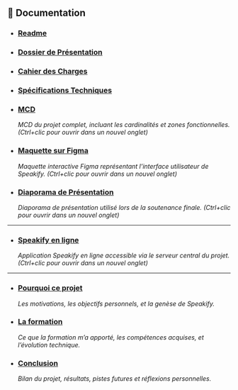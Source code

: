 ## 📄 Documentation

- ### [Readme](https://github.com/BlackSheep-78/speakify/blob/main/README.md)

- ### [Dossier de Présentation](docs/today/presentation.md)

- ### [Cahier des Charges](docs/today/statement_of_work.fr.md)

- ### [Spécifications Techniques](/docs/today/technical_specification_document.fr.md)

- ### [MCD](/docs/today/MCD.pdf)
  _MCD du projet complet, incluant les cardinalités et zones fonctionnelles. (Ctrl+clic pour ouvrir dans un nouvel onglet)_

- ### [Maquette sur Figma](https://www.figma.com/proto/KVXW8xRzNIM24ZjB4duoUe/Speakify?node-id=3-13&p=f&t=yNHp8yvKNKKr6bk2-0&scaling=min-zoom&content-scaling=fixed&page-id=0%3A1)
  _Maquette interactive Figma représentant l’interface utilisateur de Speakify. (Ctrl+clic pour ouvrir dans un nouvel onglet)_

- ### [Diaporama de Présentation](https://docs.google.com/presentation/d/1PBIGio4ludcBh7yNv26cniMTyn6ENDHb0blfyW2BNMo/present)
  _Diaporama de présentation utilisé lors de la soutenance finale. (Ctrl+clic pour ouvrir dans un nouvel onglet)_

---

- ### [Speakify en ligne](http://speakify.blacksheep-node-c04fe.com/)
  _Application Speakify en ligne accessible via le serveur central du projet. (Ctrl+clic pour ouvrir dans un nouvel onglet)_

---

- ### [Pourquoi ce projet](./docs/today/pourquoi-ce-projet.md)  
  _Les motivations, les objectifs personnels, et la genèse de Speakify._

- ### [La formation](./docs/today/la-formation.md)  
  _Ce que la formation m’a apporté, les compétences acquises, et l’évolution technique._

- ### [Conclusion](./docs/today/conclusion.md)  
  _Bilan du projet, résultats, pistes futures et réflexions personnelles._




  
